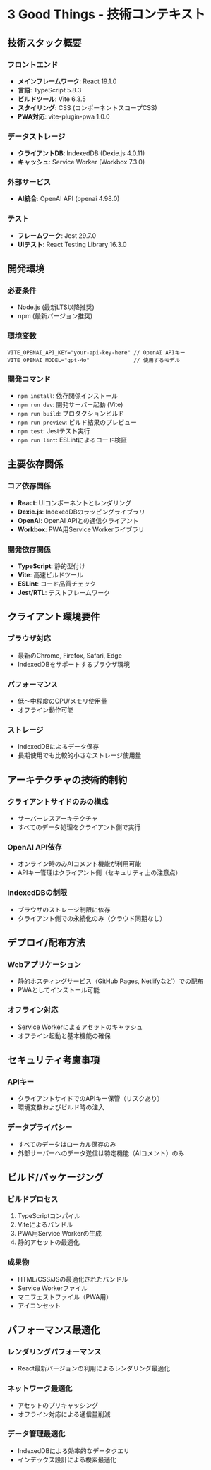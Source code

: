 # 3 Good Things - 技術コンテキスト

## 技術スタック概要

### フロントエンド
- **メインフレームワーク**: React 19.1.0
- **言語**: TypeScript 5.8.3
- **ビルドツール**: Vite 6.3.5
- **スタイリング**: CSS (コンポーネントスコープCSS)
- **PWA対応**: vite-plugin-pwa 1.0.0

### データストレージ
- **クライアントDB**: IndexedDB (Dexie.js 4.0.11)
- **キャッシュ**: Service Worker (Workbox 7.3.0)

### 外部サービス
- **AI統合**: OpenAI API (openai 4.98.0)

### テスト
- **フレームワーク**: Jest 29.7.0
- **UIテスト**: React Testing Library 16.3.0

## 開発環境

### 必要条件
- Node.js (最新LTS以降推奨)
- npm (最新バージョン推奨)

### 環境変数
```
VITE_OPENAI_API_KEY="your-api-key-here" // OpenAI APIキー
VITE_OPENAI_MODEL="gpt-4o"              // 使用するモデル
```

### 開発コマンド
- `npm install`: 依存関係インストール
- `npm run dev`: 開発サーバー起動 (Vite)
- `npm run build`: プロダクションビルド
- `npm run preview`: ビルド結果のプレビュー
- `npm test`: Jestテスト実行
- `npm run lint`: ESLintによるコード検証

## 主要依存関係

### コア依存関係
- **React**: UIコンポーネントとレンダリング
- **Dexie.js**: IndexedDBのラッピングライブラリ
- **OpenAI**: OpenAI APIとの通信クライアント
- **Workbox**: PWA用Service Workerライブラリ

### 開発依存関係
- **TypeScript**: 静的型付け
- **Vite**: 高速ビルドツール
- **ESLint**: コード品質チェック
- **Jest/RTL**: テストフレームワーク

## クライアント環境要件

### ブラウザ対応
- 最新のChrome, Firefox, Safari, Edge
- IndexedDBをサポートするブラウザ環境

### パフォーマンス
- 低～中程度のCPU/メモリ使用量
- オフライン動作可能

### ストレージ
- IndexedDBによるデータ保存
- 長期使用でも比較的小さなストレージ使用量

## アーキテクチャの技術的制約

### クライアントサイドのみの構成
- サーバーレスアーキテクチャ
- すべてのデータ処理をクライアント側で実行

### OpenAI API依存
- オンライン時のみAIコメント機能が利用可能
- APIキー管理はクライアント側（セキュリティ上の注意点）

### IndexedDBの制限
- ブラウザのストレージ制限に依存
- クライアント側での永続化のみ（クラウド同期なし）

## デプロイ/配布方法

### Webアプリケーション
- 静的ホスティングサービス（GitHub Pages, Netlifyなど）での配布
- PWAとしてインストール可能

### オフライン対応
- Service Workerによるアセットのキャッシュ
- オフライン起動と基本機能の確保

## セキュリティ考慮事項

### APIキー
- クライアントサイドでのAPIキー保管（リスクあり）
- 環境変数およびビルド時の注入

### データプライバシー
- すべてのデータはローカル保存のみ
- 外部サーバーへのデータ送信は特定機能（AIコメント）のみ

## ビルド/パッケージング

### ビルドプロセス
1. TypeScriptコンパイル
2. Viteによるバンドル
3. PWA用Service Workerの生成
4. 静的アセットの最適化

### 成果物
- HTML/CSS/JSの最適化されたバンドル
- Service Workerファイル
- マニフェストファイル（PWA用）
- アイコンセット

## パフォーマンス最適化

### レンダリングパフォーマンス
- React最新バージョンの利用によるレンダリング最適化

### ネットワーク最適化
- アセットのプリキャッシング
- オフライン対応による通信量削減

### データ管理最適化
- IndexedDBによる効率的なデータクエリ
- インデックス設計による検索最適化
